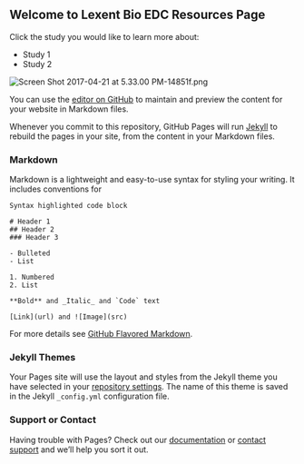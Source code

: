 ## Welcome to Lexent Bio EDC Resources Page

Click the study you would like to learn more about:

* Study 1
* Study 2

![Screen Shot 2017-04-21 at 5.33.00 PM-14851f.png](/uploads/Screen%20Shot%202017-04-21%20at%205.33.00%20PM-14851f.png)

You can use the [editor on GitHub](https://github.com/lexentbio/openclinica-docs/edit/master/README.md) to maintain and preview the content for your website in Markdown files.

Whenever you commit to this repository, GitHub Pages will run [Jekyll](https://jekyllrb.com/) to rebuild the pages in your site, from the content in your Markdown files.

### Markdown

Markdown is a lightweight and easy-to-use syntax for styling your writing. It includes conventions for

    Syntax highlighted code block
    
    # Header 1
    ## Header 2
    ### Header 3
    
    - Bulleted
    - List
    
    1. Numbered
    2. List
    
    **Bold** and _Italic_ and `Code` text
    
    [Link](url) and ![Image](src)

For more details see [GitHub Flavored Markdown](https://guides.github.com/features/mastering-markdown/).

### Jekyll Themes

Your Pages site will use the layout and styles from the Jekyll theme you have selected in your [repository settings](https://github.com/lexentbio/openclinica-docs/settings). The name of this theme is saved in the Jekyll `_config.yml` configuration file.

### Support or Contact

Having trouble with Pages? Check out our [documentation](https://help.github.com/categories/github-pages-basics/) or [contact support](https://github.com/contact) and we’ll help you sort it out.
